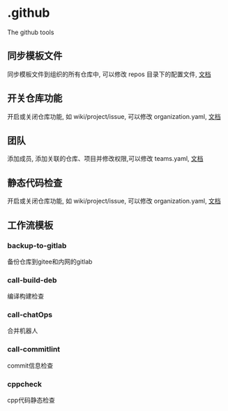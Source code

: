 # .github

The github tools

## 同步模板文件

同步模板文件到组织的所有仓库中, 可以修改 repos 目录下的配置文件, [文档](https://github.com/linuxdeepin/action-sync)

## 开关仓库功能

开启或关闭仓库功能, 如 wiki/project/issue, 可以修改 organization.yaml, [文档](https://github.com/linuxdeepin/action-organization-manager)

## 团队

添加成员, 添加关联的仓库、项目并修改权限,可以修改 teams.yaml, [文档](https://github.com/linuxdeepin/action-teams-manager)

## 静态代码检查

开启或关闭仓库功能, 如 wiki/project/issue, 可以修改 organization.yaml, [文档](https://github.com/linuxdeepin/action-cppcheck)

## 工作流模板

### backup-to-gitlab

备份仓库到gitee和内网的gitlab

### call-build-deb

编译构建检查

### call-chatOps

合并机器人

### call-commitlint

commit信息检查

### cppcheck

cpp代码静态检查
